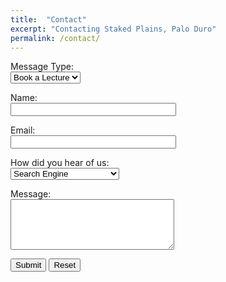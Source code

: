 ```yaml
---
title:  "Contact"
excerpt: "Contacting Staked Plains, Palo Duro"
permalink: /contact/
---
```

<form id="contactform" action="https://formspree.io/f/xrgdylod" method="post"> <!--UPDATE ACTION-->
<p><label for="Subject">Message Type:</label><br />
<select name="Subject" id="Subject">
<option selected="selected">Book a Lecture</option>
<option>Info</option>
<option>Inquiry</option>
<option>Proposal</option>
</select></p>
<p><label for="name">Name:</label><br /> <input type="text" name="Name" id="name" size="30" /><br /></p>
	<p><label for="email">Email:</label><br /><input type="text" name="Email" id="email" size="30" /><br /></p>
<p><label for="Heard_Of">How did you hear of us:</label><br />
     <select name="Heard_Of" id="Heard_Of">
	 <option selected="selected">Search Engine</option>
	 <option>Friend</option>
	 <option>Referral from another site</option>
	 <option>Email</option>
	</select></p>
	<p><label for="comment">Message:</label><br /><textarea name="Comment" id="comment" rows="5" cols="30"></textarea><br /></p>
	<p><input type="submit" value="Submit" /> <input type="reset" value="Reset" name="reset" /></p>
</form>

